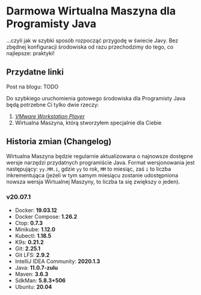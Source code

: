 # Darmowa Wirtualna Maszyna dla Programisty Java
...czyli jak w szybki sposób rozpocząć przygodę w świecie Javy. Bez zbędnej konfiguracji środowiska od razu przechodzimy do tego, co najlepsze: praktyki!

## Przydatne linki
Post na blogu: TODO

Do szybkiego uruchomienia gotowego środowiska dla Programisty Java będą potrzebne Ci tylko dwie rzeczy:
1. [*VMware Workstation Player*](https://www.vmware.com/content/vmware/vmware-published-sites/us/products/workstation-player/workstation-player-evaluation.html.html)
2. Wirtualna Maszyna, którą stworzyłem specjalnie dla Ciebie

## Historia zmian (Changelog)
Wirtualna Maszyna będzie regularnie aktualizowana o najnowsze dostępne wersje narzędzi przydatnych programiście Java. Format wersjonowania jest następujący: `yy.MM.i`, gdzie `yy` to rok, `MM` to miesiąc, zaś `i` to liczba inkrementująca (jeżeli w tym samym miesiącu zostanie udostępniona nowsza wersja Wirtualnej Maszyny, to liczba ta się zwiększy o jeden).

### v20.07.1
* Docker: **19.03.12**
* Docker Compose: **1.26.2**
* Ctop: **0.7.3**
* Minikube: **1.12.0**
* Kubectl: **1.18.5**
* K9s: **0.21.2**
* Git: **2.25.1**
* Git LFS: **2.9.2**
* IntelliJ IDEA Community: **2020.1.3**
* Java: **11.0.7-zulu**
* Maven: **3.6.3**
* SdkMan: **5.8.3+506**
* Ubuntu: **20.04**
